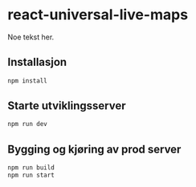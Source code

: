 # react-universal-live-maps

Noe tekst her. 

## Installasjon

```bash
npm install
```

## Starte utviklingsserver

```bash
npm run dev
```

## Bygging og kjøring av prod server

```bash
npm run build
npm run start
```

